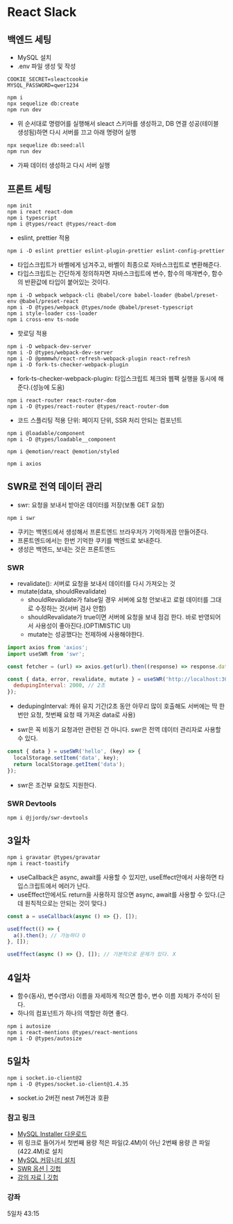 # React Slack

## 백엔드 세팅

- MySQL 설치
- .env 파일 생성 및 작성

```env
COOKIE_SECRET=sleactcookie
MYSQL_PASSWORD=qwer1234
```

```command
npm i
npx sequelize db:create
npm run dev
```

- 위 순서대로 명령어를 실행해서 sleact 스키마를 생성하고, DB 연결 성공(테이블 생성됨)하면 다시 서버를 끄고 아래 명령어 실행

```command
npx sequelize db:seed:all
npm run dev
```

- 가짜 데이터 생성하고 다시 서버 실행

## 프론트 세팅

```command
npm init
npm i react react-dom
npm i typescript
npm i @types/react @types/react-dom
```

- eslint, prettier 적용

```command
npm i -D eslint prettier eslint-plugin-prettier eslint-config-prettier
```

- 타입스크립트가 바벨에게 넘겨주고, 바벨이 최종으로 자바스크립트로 변환해준다.
- 타입스크립트는 간단하게 정의하자면 자바스크립트에 변수, 함수의 매개변수, 함수의 반환값에 타입이 붙어있는 것이다.

```command
npm i -D webpack webpack-cli @babel/core babel-loader @babel/preset-env @babel/preset-react
npm i -D @types/webpack @types/node @babel/preset-typescript
npm i style-loader css-loader
npm i cross-env ts-node
```

- 핫로딩 적용

```command
npm i -D webpack-dev-server
npm i -D @types/webpack-dev-server
npm i -D @pmmmwh/react-refresh-webpack-plugin react-refresh
npm i -D fork-ts-checker-webpack-plugin
```

- fork-ts-checker-webpack-plugin: 타입스크립트 체크와 웹팩 실행을 동시에 해준다.(성능에 도움)

```command
npm i react-router react-router-dom
npm i -D @types/react-router @types/react-router-dom
```

- 코드 스플리팅 적용 단위: 페이지 단위, SSR 처리 안되는 컴포넌트

```command
npm i @loadable/component
npm i -D @types/loadable__component
```

```command
npm i @emotion/react @emotion/styled
```

```command
npm i axios
```

## SWR로 전역 데이터 관리

- swr: 요청을 보내서 받아온 데이터를 저장(보통 GET 요청)

```command
npm i swr
```

- 쿠키는 백엔드에서 생성해서 프론트엔드 브라우저가 기억하게끔 만들어준다.
- 프론트엔드에서는 한번 기억한 쿠키를 백엔드로 보내준다.
- 생성은 백엔드, 보내는 것은 프론트엔드

### SWR

- revalidate(): 서버로 요청을 보내서 데이터를 다시 가져오는 것
- mutate(data, shouldRevalidate)
  - shouldRevalidate가 false일 경우 서버에 요청 안보내고 로컬 데이터를 그대로 수정하는 것(서버 검사 안함)
  - shouldRevalidate가 true이면 서버에 요청을 보내 점검 한다. 바로 반영되어서 사용성이 좋아진다.(OPTIMISTIC UI)
  - mutate는 성공했다는 전제하에 사용해야한다.

```js
import axios from 'axios';
import useSWR from 'swr';

const fetcher = (url) => axios.get(url).then((response) => response.data);

const { data, error, revalidate, mutate } = useSWR('http://localhost:3095/api/users', fetcher, {
  dedupingInterval: 2000, // 2초
});
```

- dedupingInterval: 캐쉬 유지 기간(2초 동안 아무리 많이 호출해도 서버에는 딱 한번만 요청, 첫번째 요청 때 가져온 data로 사용)

- swr은 꼭 비동기 요청과만 관련된 건 아니다. swr은 전역 데이터 관리자로 사용할 수 있다.

```js
const { data } = useSWR('hello', (key) => {
  localStorage.setItem('data', key);
  return localStorage.getItem('data');
});
```

- swr은 조건부 요청도 지원한다.

### SWR Devtools

```command
npm i @jjordy/swr-devtools
```

## 3일차

```command
npm i gravatar @types/gravatar
npm i react-toastify
```

- useCallback은 async, await를 사용할 수 있지만, useEffect안에서 사용하면 타입스크립트에서 에러가 난다.
- useEffect안에서도 return을 사용하지 않으면 async, await를 사용할 수 있다.(근데 원칙적으로는 안되는 것이 맞다.)

```js
const a = useCallback(async () => {}, []);

useEffect(() => {
  a().then(); // 가능하다 O
}, []);

useEffect(async () => {}, []); // 기본적으로 문제가 있다. X
```

## 4일차

- 함수(동사), 변수(명사) 이름을 자세하게 적으면 함수, 변수 이름 자체가 주석이 된다.
- 하나의 컴포넌트가 하나의 역할만 하면 좋다.

```command
npm i autosize
npm i react-mentions @types/react-mentions
npm i -D @types/autosize
```

## 5일차

```command
npm i socket.io-client@2
npm i -D @types/socket.io-client@1.4.35
```

- socket.io 2버전 nest 7버전과 호환

### 참고 링크

- [MySQL Installer 다운로드](https://dev.mysql.com/downloads/installer/)
- 위 링크로 들어가서 첫번째 용량 적은 파일(2.4M)이 아닌 2번째 용량 큰 파일(422.4M)로 설치
- [MySQL 커뮤니티 설치](https://thebook.io/080229/ch07/02/01-01)
- [SWR 옵션 | 깃헙](https://github.com/vercel/swr#options)
- [강의 자료 | 깃헙](https://github.com/ZeroCho/sleact/tree/master/alecture)

### 강좌

5일차 43:15
